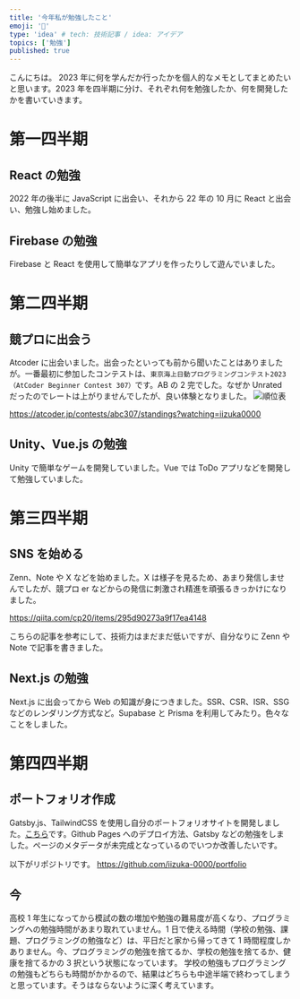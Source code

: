 ```yaml
---
title: '今年私が勉強したこと'
emoji: '🌇'
type: 'idea' # tech: 技術記事 / idea: アイデア
topics: ['勉強']
published: true
---
```


こんにちは。
2023 年に何を学んだか行ったかを個人的なメモとしてまとめたいと思います。2023 年を四半期に分け、それぞれ何を勉強したか、何を開発したかを書いていきます。

# 第一四半期

## React の勉強

2022 年の後半に JavaScript に出会い、それから 22 年の 10 月に React と出会い、勉強し始めました。

## Firebase の勉強

Firebase と React を使用して簡単なアプリを作ったりして遊んでいました。

# 第二四半期

## 競プロに出会う

Atcoder に出会いました。出会ったといっても前から聞いたことはありましたが。一番最初に参加したコンテストは、`東京海上日動プログラミングコンテスト2023（AtCoder Beginner Contest 307）`です。AB の 2 完でした。なぜか Unrated だったのでレートは上がりませんでしたが、良い体験となりました。
![順位表](https://storage.googleapis.com/zenn-user-upload/2f5dd1dd1856-20231219.png)

https://atcoder.jp/contests/abc307/standings?watching=iizuka0000

## Unity、Vue.js の勉強

Unity で簡単なゲームを開発していました。Vue では ToDo アプリなどを開発して勉強していました。

# 第三四半期

## SNS を始める

Zenn、Note や X などを始めました。X は様子を見るため、あまり発信しませんでしたが、競プロ er などからの発信に刺激され精進を頑張るきっかけになりました。

https://qiita.com/cp20/items/295d90273a9f17ea4148

こちらの記事を参考にして、技術力はまだまだ低いですが、自分なりに Zenn や Note で記事を書きました。

## Next.js の勉強

Next.js に出会ってから Web の知識が身につきました。SSR、CSR、ISR、SSG などのレンダリング方式など。Supabase と Prisma を利用してみたり。色々なことをしました。

# 第四四半期

## ポートフォリオ作成

Gatsby.js、TailwindCSS を使用し自分のポートフォリオサイトを開発しました。[こちら](https://iizuka-0000.github.io/portfolio/)です。Github Pages へのデプロイ方法、Gatsby などの勉強をしました。ページのメタデータが未完成となっているのでいつか改善したいです。

以下がリポジトリです。
https://github.com/iizuka-0000/portfolio

## 今

高校 1 年生になってから模試の数の増加や勉強の難易度が高くなり、プログラミングへの勉強時間があまり取れていません。1 日で使える時間（学校の勉強、課題、プログラミングの勉強など）は、平日だと家から帰ってきて 1 時間程度しかありません。今、プログラミングの勉強を捨てるか、学校の勉強を捨てるか、健康を捨てるかの 3 択という状態になっています。
学校の勉強もプログラミングの勉強もどちらも時間がかかるので、結果はどちらも中途半端で終わってしまうと思っています。そうはならないように深く考えています。
